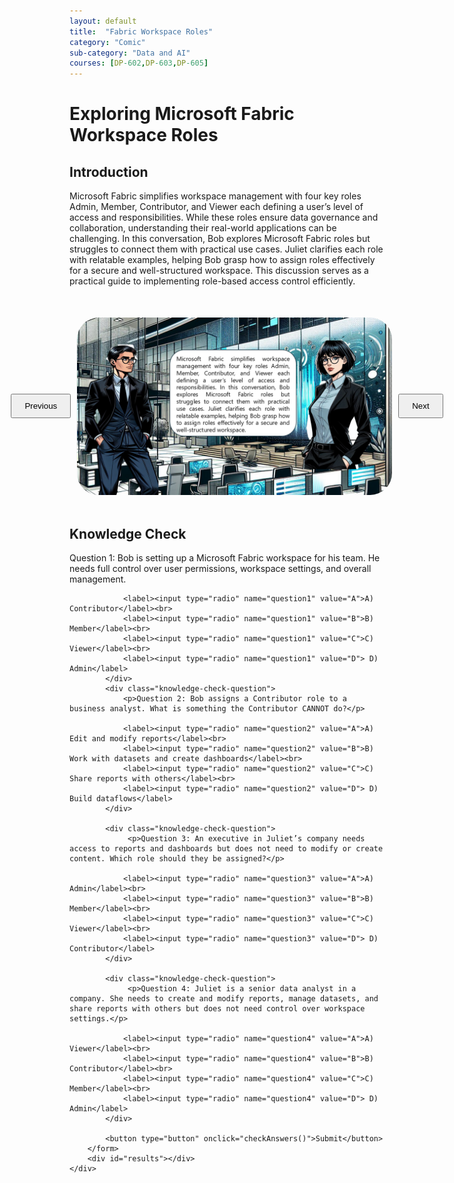 ```yaml
---
layout: default
title:  "Fabric Workspace Roles"
category: "Comic"
sub-category: "Data and AI"
courses: [DP-602,DP-603,DP-605]
---
```



# Exploring Microsoft Fabric Workspace Roles


## Introduction
Microsoft Fabric simplifies workspace management with four key roles Admin, Member, Contributor, and Viewer each defining a user’s level of access and responsibilities. While these roles ensure data governance and collaboration, understanding their real-world applications can be challenging.
In this conversation, Bob explores Microsoft Fabric roles but struggles to connect them with practical use cases. Juliet clarifies each role with relatable examples, helping Bob grasp how to assign roles effectively for a secure and well-structured workspace. This discussion serves as a practical guide to implementing role-based access control efficiently.

<html lang="en">
<head>
    <meta charset="UTF-8">
    <meta name="viewport" content="width=device-width, initial-scale=1.0">
    <title>Image Carousel</title>
    <style>
        .carousel-container {
            display: flex;
            align-items: center;
            justify-content: center;
            margin-top: 50px;
        }
        .carousel-image {
            width: 800px;
            max-height: 700px;
            transition: transform 0.3s ease;
            cursor: pointer;
         border-radius: 35px;
        }
        .carousel-image.enlarged {
            transform: scale(1.5);
        }
        .carousel-button {
            padding: 10px 20px;
            margin: 0 10px;
            cursor: pointer;
        }
        .knowledge-check {
            margin-top: 50px;
        }
        .knowledge-check-question {
            margin-bottom: 20px;
        }
        .correct {
            color: green;
        }
        .incorrect {
            color: red;
        }
    </style>
</head>
<body>
    <div class="carousel-container">
        <button class="carousel-button" onclick="prevImage()">Previous</button>
        <img id="carousel" class="carousel-image" src="./images/sunil-dialog.png" alt="Image Carousel" onclick="toggleEnlarge()" class="img-fluid">
        <button class="carousel-button" onclick="nextImage()">Next</button>
    </div>

  <div class="knowledge-check">
        <h2>Knowledge Check</h2>
        <form id="knowledgeCheckForm">
            <div class="knowledge-check-question">
                <p>Question 1: Bob is setting up a Microsoft Fabric workspace for his team. He needs full control over user permissions, workspace settings, and overall management.</p>
                
                <label><input type="radio" name="question1" value="A">A) Contributor</label><br>
                <label><input type="radio" name="question1" value="B">B) Member</label><br>
                <label><input type="radio" name="question1" value="C">C) Viewer</label><br>
                <label><input type="radio" name="question1" value="D"> D) Admin</label>
            </div>
            <div class="knowledge-check-question">
                <p>Question 2: Bob assigns a Contributor role to a business analyst. What is something the Contributor CANNOT do?</p>
                
                <label><input type="radio" name="question2" value="A">A) Edit and modify reports</label><br>
                <label><input type="radio" name="question2" value="B">B) Work with datasets and create dashboards</label><br>
                <label><input type="radio" name="question2" value="C">C) Share reports with others</label><br>
                <label><input type="radio" name="question2" value="D"> D) Build dataflows</label>
            </div>

            <div class="knowledge-check-question">
                 <p>Question 3: An executive in Juliet’s company needs access to reports and dashboards but does not need to modify or create content. Which role should they be assigned?</p>
                
                <label><input type="radio" name="question3" value="A">A) Admin</label><br>
                <label><input type="radio" name="question3" value="B">B) Member</label><br>
                <label><input type="radio" name="question3" value="C">C) Viewer</label><br>
                <label><input type="radio" name="question3" value="D"> D) Contributor</label>
            </div>

            <div class="knowledge-check-question">
                 <p>Question 4: Juliet is a senior data analyst in a company. She needs to create and modify reports, manage datasets, and share reports with others but does not need control over workspace settings.</p>
                
                <label><input type="radio" name="question4" value="A">A) Viewer</label><br>
                <label><input type="radio" name="question4" value="B">B) Contributor</label><br>
                <label><input type="radio" name="question4" value="C">C) Member</label><br>
                <label><input type="radio" name="question4" value="D"> D) Admin</label>
            </div>
                           
            <button type="button" onclick="checkAnswers()">Submit</button>
        </form>
        <div id="results"></div>
    </div>

    
  <script>
        const images = ["./images/sunil-dialog.png","./images/Slide1.PNG", "./images/Slide2.PNG", "./images/Slide3.PNG", "./images/Slide4.PNG", "./images/Slide5.PNG", "./images/Slide6.PNG", "./images/Slide7.PNG", "./images/Slide8.PNG", "./images/Slide9.PNG"];
        let currentIndex = 0;

        function showImage(index) {
            const carousel = document.getElementById('carousel');
            carousel.src = images[index];
        }

        function nextImage() {
            currentIndex = (currentIndex + 1) % images.length;
            showImage(currentIndex);
        }

        function prevImage() {
            currentIndex = (currentIndex - 1 + images.length) % images.length;
            showImage(currentIndex);
        }

        function toggleEnlarge() {
            const carousel = document.getElementById('carousel');
            carousel.classList.toggle('enlarged');
        }

            function checkAnswers() {
            const answers = {
                question1: 'D',
                question2: 'C',
               question3: 'C',
               question4: 'C'
                
               
            };

            let score = 0;
            const form = document.getElementById('knowledgeCheckForm');
            const results = document.getElementById('results');
            results.innerHTML = '';

            for (const [question, correctAnswer] of Object.entries(answers)) {
                const selected = form.querySelector(`input[name="${question}"]:checked`);
                const questionElement = form.querySelector(`input[name="${question}"][value="${correctAnswer}"]`).parentElement;
                if (selected && selected.value === correctAnswer) {
                    score++;
                    questionElement.classList.add('correct');
                } else if (selected) {
                    selected.parentElement.classList.add('incorrect');
                    questionElement.classList.add('correct');
                } else {
                    questionElement.classList.add('correct');
                }
            }

  

            results.innerHTML = `You got ${score} out of ${Object.keys(answers).length} correct.`;
        }
    </script>
</body>
</html>
